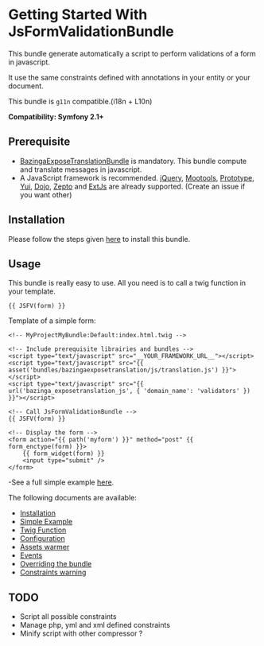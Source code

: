 Getting Started With JsFormValidationBundle
===========================================

This bundle generate automatically a script to perform validations of a form in javascript.

It use the same constraints defined with annotations in your entity or your document.

This bundle is `g11n` compatible.(i18n + L10n) 

**Compatibility: Symfony 2.1+**

## Prerequisite

* [BazingaExposeTranslationBundle](https://github.com/willdurand/BazingaExposeTranslationBundle) is mandatory. This bundle compute and translate messages in javascript.
* A JavaScript framework is recommended. [jQuery](http://jquery.com/), [Mootools](http://mootools.net), [Prototype](http://prototypejs.org), [Yui](http://yuilibrary.com/), [Dojo](http://dojotoolkit.org), [Zepto](http://zeptojs.com) and [ExtJs](http://sencha.com/products/extjs/) are already supported.
(Create an issue if you want other)

## Installation

Please follow the steps given [here](https://github.com/Abhoryo/APYJsFormValidationBundle/blob/master/Resources/doc/installation.md) to install this bundle.

## Usage

This bundle is really easy to use. All you need is to call a twig function in your template.

`{{ JSFV(form) }}`

Template of a simple form:


    <!-- MyProjectMyBundle:Default:index.html.twig -->

	<!-- Include prerequisite librairies and bundles -->
	<script type="text/javascript" src="__YOUR_FRAMEWORK_URL__"></script>
	<script type="text/javascript" src="{{ asset('bundles/bazingaexposetranslation/js/translation.js') }}"></script>
	<script type="text/javascript" src="{{ url('bazinga_exposetranslation_js', { 'domain_name': 'validators' }) }}"></script>

	<!-- Call JsFormValidationBundle -->
	{{ JSFV(form) }}

	<!-- Display the form -->
	<form action="{{ path('myform') }}" method="post" {{ form_enctype(form) }}>
		{{ form_widget(form) }}
		<input type="submit" />
	</form>


-See a full simple example [here](https://github.com/Abhoryo/APYJsFormValidationBundle/blob/master/Resources/doc/simple_example.md).

 The following documents are available:

* [Installation](https://github.com/Abhoryo/APYJsFormValidationBundle/blob/master/Resources/doc/installation.md)
* [Simple Example](https://github.com/Abhoryo/APYJsFormValidationBundle/blob/master/Resources/doc/simple_example.md)
* [Twig Function](https://github.com/Abhoryo/APYJsFormValidationBundle/blob/master/Resources/doc/twig_function.md)
* [Configuration](https://github.com/Abhoryo/APYJsFormValidationBundle/blob/master/Resources/doc/configuration.md)
* [Assets warmer](https://github.com/Abhoryo/APYJsFormValidationBundle/blob/master/Resources/doc/assets_warmer.md)
* [Events](https://github.com/Abhoryo/APYJsFormValidationBundle/blob/master/Resources/doc/events.md)
* [Overriding the bundle](https://github.com/Abhoryo/APYJsFormValidationBundle/blob/master/Resources/doc/overriding_the_bundle.md)
* [Constraints warning](https://github.com/Abhoryo/APYJsFormValidationBundle/blob/master/Resources/doc/constraints_warning.md)



## TODO

* Script all possible constraints
* Manage php, yml and xml defined constraints
* Minify script with other compressor ?
